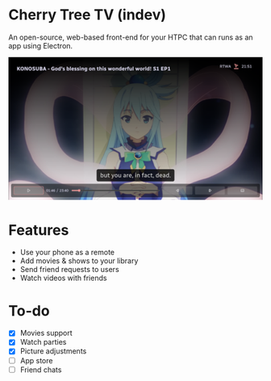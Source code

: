 # Cherry Tree TV (indev)

An open-source, web-based front-end for your HTPC that can runs as an app using Electron.

![Running instance of Cherry Tree](static/assets/img/readme-1.png)

# Features

- Use your phone as a remote
- Add movies & shows to your library
- Send friend requests to users
- Watch videos with friends

# To-do

- [x] Movies support
- [x] Watch parties
- [x] Picture adjustments
- [ ] App store
- [ ] Friend chats
